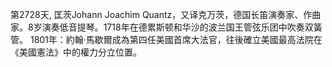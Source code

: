 第2728天, 匡茨Johann Joachim Quantz，又译克万茨，德国长笛演奏家、作曲家。8岁演奏低音提琴。1718年在德累斯顿和华沙的波兰国王管弦乐团中吹奏双簧管。
1801年：約翰·馬歇爾成為第四任美國首席大法官，往後確立美國最高法院在《美國憲法》中的權力分立位置。